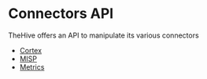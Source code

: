 # Connectors API
TheHive offers an API to manipulate its various connectors

- [Cortex](cortex)
- [MISP](misp)
- [Metrics](metrics)
